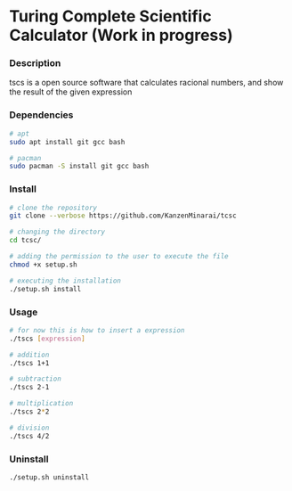 # Turing Complete Scientific Calculator (Work in progress)

### Description
tscs is a open source software that calculates racional numbers, and show the result of the given expression

### Dependencies
```bash
# apt
sudo apt install git gcc bash

# pacman
sudo pacman -S install git gcc bash
```

### Install
```bash
# clone the repository
git clone --verbose https://github.com/KanzenMinarai/tcsc

# changing the directory
cd tcsc/

# adding the permission to the user to execute the file
chmod +x setup.sh

# executing the installation
./setup.sh install
```
### Usage
```bash
# for now this is how to insert a expression
./tscs [expression]

# addition
./tscs 1+1

# subtraction
./tscs 2-1

# multiplication
./tscs 2*2

# division
./tscs 4/2
```

### Uninstall
```bash
./setup.sh uninstall
```